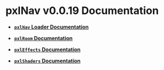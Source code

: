 # pxlNav v0.0.19 Documentation

 - **[`pxlNav` Loader Documentation](pxlNav_loader.md)**

 - **[`pxlRoom` Documentation](pxlRooms.md)**

 - **[`pxlEffects` Documentation](pxlEffects.md)**

 - **[`pxlShaders` Documentation](pxlShaders.md)**

 

